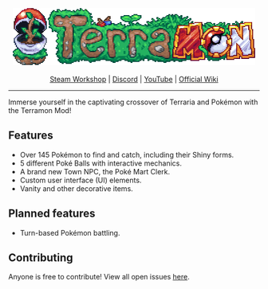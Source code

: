 <div align="center">
<img src="https://raw.githubusercontent.com/JamzOJamz/Terramon/main/Assets/Misc/_Unused/MenuLogoFade.gif"><br><br>
<a href="https://steamcommunity.com/sharedfiles/filedetails/?id=3435381419" target="_blank">Steam Workshop</a> | <a href="https://discord.gg/U8skDEA" target="_blank">Discord</a> | <a href="https://www.youtube.com/@TerramonMod" target="_blank">YouTube</a> | <a href="https://terrariamods.wiki.gg/wiki/Terramon" target="_blank">Official Wiki</a>
</div>

---

Immerse yourself in the captivating crossover of Terraria and Pokémon with the Terramon Mod!

## Features

- Over 145 Pokémon to find and catch, including their Shiny forms.
- 5 different Poké Balls with interactive mechanics.
- A brand new Town NPC, the Poké Mart Clerk.
- Custom user interface (UI) elements.
- Vanity and other decorative items.

## Planned features

- Turn-based Pokémon battling.

## Contributing

Anyone is free to contribute! View all open issues [here](https://github.com/nsfury/Terramon/issues).
